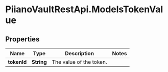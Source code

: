 # PiianoVaultRestApi.ModelsTokenValue

## Properties

Name | Type | Description | Notes
------------ | ------------- | ------------- | -------------
**tokenId** | **String** | The value of the token. | 


